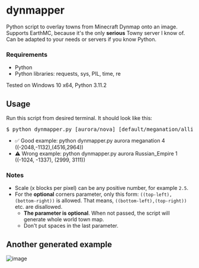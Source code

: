 # dynmapper
Python script to overlay towns from Minecraft Dynmap onto an image. Supports EarthMC, because it's the only **serious** Towny server I know of. Can be adapted to your needs or servers if you know Python.

### Requirements
- Python
- Python libraries: requests, sys, PIL, time, re

Tested on Windows 10 x64, Python 3.11.2

## Usage
Run this script from desired terminal. It should look like this:
<pre>$ python dynmapper.py [aurora/nova] [default/meganation/alliance] [x blocks per pixel] [((top-left corner XZ coords),(bottom-right corner XZ coords))]</pre>
- ✅ Good example: python dynmapper.py aurora meganation 4 ((-2048,-1132),(4516,2964))
- ⚠️ Wrong example: python dynmapper.py aurora Russian_Empire 1 ((-1024, -1337), (2999, 3111))

### Notes
- Scale (x blocks per pixel) can be any positive number, for example `2.5`.
- For the **optional** corners parameter, only this form: `((top-left),(bottom-right))` is allowed. That means, `((bottom-left),(top-right))` etc. are disallowed.
    - **The parameter is optional**. When not passed, the script will generate whole world town map.
    - Don't put spaces in the last parameter.

## Another generated example
![image](https://github.com/3meraldK/dynmapper/assets/48335651/e54a4191-b103-4ebb-9925-c5dc118269fa)

